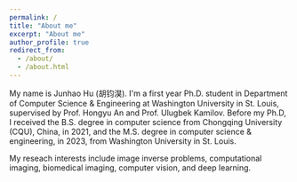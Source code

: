```yaml
---
permalink: /
title: "About me"
excerpt: "About me"
author_profile: true
redirect_from: 
  - /about/
  - /about.html
---
```


My name is Junhao Hu (胡钧淏). I'm a first year Ph.D. student in Department of Computer Science & Engineering at Washington University in St. Louis, supervised by Prof. Hongyu An and Prof. Ulugbek Kamilov. Before my Ph.D, I received the B.S. degree in computer science from Chongqing University (CQU), China, in 2021, and the M.S. degree in computer science & engineering, in 2023, from Washington University in St. Louis. 

My reseach interests include image inverse problems, computational imaging, biomedical imaging, computer vision, and deep learning.
